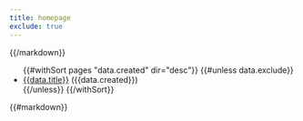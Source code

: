 ```yaml
---
title: homepage
exclude: true
---
```


{{/markdown}}

<ul>
{{#withSort pages "data.created" dir="desc"}}
    {{#unless data.exclude}}
        <li>
            <a href="posts/{{basename}}.html">{{data.title}}</a>
            ({{data.created}})
        </li>
    {{/unless}}
{{/withSort}}
</ul>

{{#markdown}}